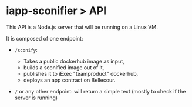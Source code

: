 # iapp-sconifier > API

This API is a Node.js server that will be running on a Linux VM.

It is composed of one endpoint:

- `/sconify`:

  - Takes a public dockerhub image as input,
  - builds a sconified image out of it,
  - publishes it to iExec "teamproduct" dockerhub,
  - deploys an app contract on Bellecour.

- `/` or any other endpoint: will return a simple text (mostly to check if the
  server is running)
